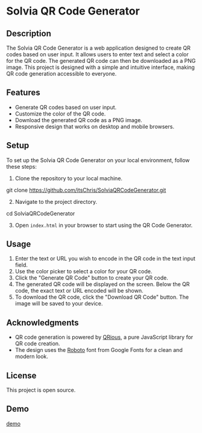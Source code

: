 # Solvia QR Code Generator

## Description

The Solvia QR Code Generator is a web application designed to create QR codes based on user input. It allows users to enter text and select a color for the QR code. The generated QR code can then be downloaded as a PNG image. This project is designed with a simple and intuitive interface, making QR code generation accessible to everyone.

## Features

- Generate QR codes based on user input.
- Customize the color of the QR code.
- Download the generated QR code as a PNG image.
- Responsive design that works on desktop and mobile browsers.

## Setup

To set up the Solvia QR Code Generator on your local environment, follow these steps:

1. Clone the repository to your local machine.

git clone https://github.com/itsChris/SolviaQRCodeGenerator.git


2. Navigate to the project directory.

cd SolviaQRCodeGenerator


3. Open `index.html` in your browser to start using the QR Code Generator.

## Usage

1. Enter the text or URL you wish to encode in the QR code in the text input field.
2. Use the color picker to select a color for your QR code.
3. Click the "Generate QR Code" button to create your QR code.
4. The generated QR code will be displayed on the screen. Below the QR code, the exact text or URL encoded will be shown.
5. To download the QR code, click the "Download QR Code" button. The image will be saved to your device.

## Acknowledgments

- QR code generation is powered by [QRious](https://github.com/neocotic/qrious), a pure JavaScript library for QR code creation.
- The design uses the [Roboto](https://fonts.google.com/specimen/Roboto) font from Google Fonts for a clean and modern look.

## License

This project is open source.

## Demo

<a href="https://qr-code-gen.solvia.ch" target="_blank">demo</a>


